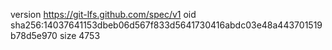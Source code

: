version https://git-lfs.github.com/spec/v1
oid sha256:14037641153dbeb06d567f833d5641730416abdc03e48a443701519b78d5e970
size 4753
